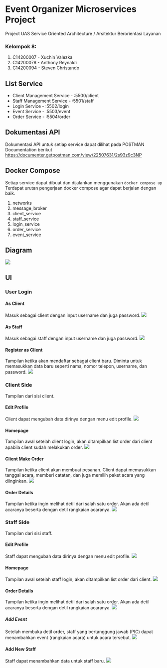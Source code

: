 # Event Organizer Microservices Project
Project UAS Service Oriented Architecture / Arsitektur Berorientasi Layanan

### Kelompok 8:
1. C14200007 - Xuchin Valezka
2. C14200078 - Anthony Reynaldi
3. C14200094 - Steven Christando


## List Service
- Client Management Service - :5500/client
- Staff Management Service - :5501/staff
- Login Service - :5502/login
- Event Service - :5503/event
- Order Service - :5504/order

## Dokumentasi API
Dokumentasi API untuk setiap service dapat dilihat pada POSTMAN Documentation berikut 
https://documenter.getpostman.com/view/22507631/2s93z9c3NP

## Docker Compose
Setiap service dapat dibuat dan dijalankan menggunakan `docker compose up`
<br>
Terdapat urutan pengerjaan docker compose agar dapat berjalan dengan baik.
1. networks
2. message_broker
3. client_service
4. staff_service
5. login_service
6. order_service
7. event_service

## Diagram
<img src="./diagram.png" style="display: inline-block; margin: 0 auto; max-width: 40vw">

## UI
### User Login
#### As Client
Masuk sebagai client dengan input username dan juga password.
<img src="./z-ui/Client%20Login.jpg" style="display: inline-block; margin: 0 auto; max-width: 40vw">

#### As Staff
Masuk sebagai staff dengan input username dan juga password.
<img src="./z-ui/Staff%20Login.jpg" style="display: inline-block; margin: 0 auto; max-width: 40vw">

#### Register as Client
Tampilan ketika akan mendaftar sebagai client baru. Diminta untuk memasukkan data baru seperti nama, nomor telepon, username, dan password.
<img src="./z-ui/Register%20as%20Client.jpg" style="display: inline-block; margin: 0 auto; max-width: 40vw">

### Client Side
Tampilan dari sisi client.
#### Edit Profile
Client dapat mengubah data dirinya dengan menu edit profile.
<img src="./z-ui/Client%20Edit%20Profile.jpg" style="display: inline-block; margin: 0 auto; max-width: 40vw">

#### Homepage
Tampilan awal setelah client login, akan ditampilkan list order dari client apabila client sudah melakukan order.
<img src="./z-ui/Client%20Homepage.jpg" style="display: inline-block; margin: 0 auto; max-width: 40vw">

#### Client Make Order
Tampilan ketika client akan membuat pesanan. Client dapat memasukkan tanggal acara, memberi catatan, dan juga memilih paket acara yang diinginkan.
<img src="./z-ui/Client%20Make%20Order.jpg" style="display: inline-block; margin: 0 auto; max-width: 40vw">

#### Order Details
Tampilan ketika ingin melihat detil dari salah satu order. Akan ada detil acaranya beserta dengan detil rangkaian acaranya.
<img src="./z-ui/Client%20Order%20Details.jpg" style="display: inline-block; margin: 0 auto; max-width: 40vw">

### Staff Side
Tampilan dari sisi staff.
#### Edit Profile
Staff dapat mengubah data dirinya dengan menu edit profile.
<img src="./z-ui/Staff%20Edit%20Profile.jpg" style="display: inline-block; margin: 0 auto; max-width: 40vw">

#### Homepage
Tampilan awal setelah staff login, akan ditampilkan list order dari client.
<img src="./z-ui/Staff%20Homepage.jpg" style="display: inline-block; margin: 0 auto; max-width: 40vw">

#### Order Details
Tampilan ketika ingin melihat detil dari salah satu order. Akan ada detil acaranya beserta dengan detil rangkaian acaranya.
<img src="./z-ui/Staff%20Order%20Detail.jpg" style="display: inline-block; margin: 0 auto; max-width: 40vw">

##### Add Event
Setelah membuka detil order, staff yang bertanggung jawab (PIC) dapat menambahkan event (rangkaian acara) untuk acara tersebut.
<img src="./z-ui/Staff%20Add%20Event.jpg" style="display: inline-block; margin: 0 auto; max-width: 40vw">

#### Add New Staff
Staff dapat menambahkan data untuk staff baru.
<img src="./z-ui/Staff%20Add%20New%20Staff.jpg" style="display: inline-block; margin: 0 auto; max-width: 40vw">
